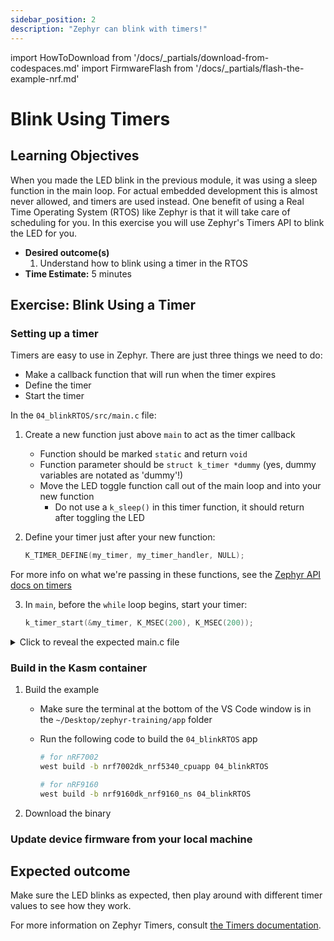 ```yaml
---
sidebar_position: 2
description: "Zephyr can blink with timers!"
---
```


import HowToDownload from '/docs/\_partials/download-from-codespaces.md'
import FirmwareFlash from '/docs/\_partials/flash-the-example-nrf.md'

# Blink Using Timers

## Learning Objectives

When you made the LED blink in the previous module, it was using a sleep
function in the main loop. For actual embedded development this is almost never
allowed, and timers are used instead. One benefit of using a Real Time Operating
System (RTOS) like Zephyr is that it will take care of scheduling for you. In
this exercise you will use Zephyr's Timers API to blink the LED for you.

* **Desired outcome(s)**
    1. Understand how to blink using a timer in the RTOS
* **Time Estimate:** 5 minutes

## Exercise: Blink Using a Timer

### Setting up a timer

Timers are easy to use in Zephyr. There are just three things we need to do:

* Make a callback function that will run when the timer expires
* Define the timer
* Start the timer

In the `04_blinkRTOS/src/main.c` file:

1. Create a new function just above `main` to act as the timer callback
    * Function should be marked `static` and return `void`
    * Function parameter should be `struct k_timer *dummy` (yes, dummy variables are notated as 'dummy'!)
    * Move the LED toggle function call out of the main loop and into your new
      function
      * Do not use a `k_sleep()` in this timer function, it should return after
        toggling the LED
2. Define your timer just after your new function:

    ```c
    K_TIMER_DEFINE(my_timer, my_timer_handler, NULL);
    ```
  For more info on what we're passing in these functions, see the [Zephyr API docs on timers](https://docs.zephyrproject.org/apidoc/latest/group__timer__apis.html)

3. In `main`, before the `while` loop begins, start your timer:

    ```c
    k_timer_start(&my_timer, K_MSEC(200), K_MSEC(200));
    ```

<details><summary>Click to reveal the expected main.c file</summary>

```c excerpts from main.c
static void my_timer_handler(struct k_timer *dummy) {
	gpio_pin_toggle_dt(&led);
}

K_TIMER_DEFINE(my_timer, my_timer_handler, NULL);

void main(void)
{
	int ret;

	if (!device_is_ready(led.port)) {
		return;
	}

	ret = gpio_pin_configure_dt(&led, GPIO_OUTPUT_ACTIVE);
	if (ret < 0) {
		return;
	}

	k_timer_start(&my_timer, K_MSEC(200), K_MSEC(200));

	while (1) {
		k_msleep(SLEEP_TIME_MS);
	}
}
```

When starting the timer, there are two time values. The first is how long to
wait before the first timer expiry. The second is the time to wait before each
subsequent expiry. So you could wait `K_SECONDS(5)` at the beginning, and then
set the blink rate to `K_MSEC(500)`. You can also do a one-shot timer by setting
the second value to `K_NO_WAIT`.

</details>

### Build in the Kasm container

1. Build the example

    * Make sure the terminal at the bottom of the VS Code window is in the
      `~/Desktop/zephyr-training/app` folder
    * Run the following code to build the `04_blinkRTOS` app

        ```bash
        # for nRF7002
        west build -b nrf7002dk_nrf5340_cpuapp 04_blinkRTOS

        # for nRF9160
        west build -b nrf9160dk_nrf9160_ns 04_blinkRTOS
        ```

2. Download the binary

    <HowToDownload/>

### Update device firmware from your local machine

<FirmwareFlash/>

## Expected outcome

Make sure the LED blinks as expected, then play around with different timer
values to see how they work.

For more information on Zephyr Timers, consult [the Timers
documentation](https://docs.zephyrproject.org/latest/kernel/services/timing/timers.html).
